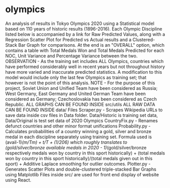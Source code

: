 # olympics
An analysis of results in Tokyo Olympics 2020 using a Statistical model based on 110 years of historic results (1896-2016).  Each Olympic Discipline listed below is accompanied by a link for Raw Predicted Values, along with a Regression Scatter Plot for Predicted vs Actual results and a Clustered-Stack Bar Graph for comparisons.  At the end is an "OVERALL" option, which contains a table with Total Medals Won and Total Medals Predicted for each NOC, Unit Variance and Percentage Variance between the two.  OBSERVATION - As the training set includes ALL Olympics, countries which have performed considerably well in recent years but not throughout history have more varied and inaccurate predicted statistics. A modification to this model would include only the last few Olympics as training set; that however is not the point of this analysis.  NOTE - For the purpose of this project, Soviet Union and Unified Team have been considered as Russia; West Germany, East Germany and United German Team have been considered as Germany; Czechoslovakia has been considered as Czech Republic.  ALL GRAPHS CAN BE FOUND INSIDE src/utils  ALL RAW DATA CAN BE FOUND INSIDE data/  Files Scraper.py - Scrapes Wikipedia URLs to save data inside csv files in Data folder. Data/Historic is training set data, Data/Original is test set data of 2020 Olympics  CountryFix.py - Renames defunct countries and other minor format unifications  Probability.py - Calculates probabilities of a country winning a gold, silver and bronze medal in each discipline separately using training set. Formula used is (avail-1)*(m/Tm) + t/T + (1/206) which roughly translates to (gold/silver/bronze available medals in 2020 - 1)*(gold/silver/bronze respectively medals won by country in this sport historically) + (total medals won by country in this sport historically)/(total medals given out in this sport) + Additive Laplace smoothing for outlier outcomes.  Plotter.py - Generates Scatter Plots and double-clustered triple-stacked Bar Graphs using Matplotlib  Files inside src/ are used for front end display of website using React. 

